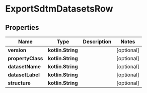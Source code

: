 
# ExportSdtmDatasetsRow

## Properties
| Name | Type | Description | Notes |
| ------------ | ------------- | ------------- | ------------- |
| **version** | **kotlin.String** |  |  [optional] |
| **propertyClass** | **kotlin.String** |  |  [optional] |
| **datasetName** | **kotlin.String** |  |  [optional] |
| **datasetLabel** | **kotlin.String** |  |  [optional] |
| **structure** | **kotlin.String** |  |  [optional] |



